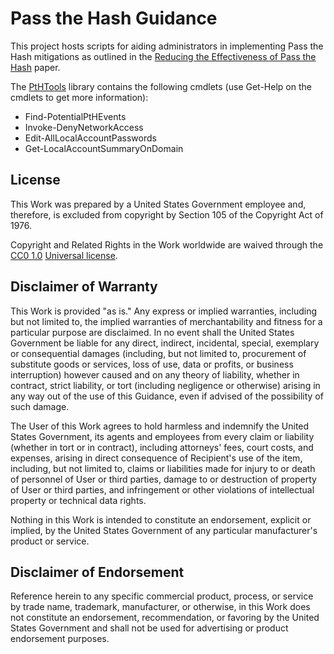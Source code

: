 # Pass the Hash Guidance


This project hosts scripts for aiding administrators in implementing Pass the Hash mitigations as outlined in the [Reducing the Effectiveness of Pass the Hash](https://www.iad.gov/iad/library/ia-guidance/security-configuration/applications/reducing-the-effectiveness-of-pass-the-hash.cfm) paper.


The [PtHTools](./PtHTools) library contains the following cmdlets (use Get-Help on the cmdlets to get more information):  
* Find-PotentialPtHEvents  
* Invoke-DenyNetworkAccess  
* Edit-AllLocalAccountPasswords  
* Get-LocalAccountSummaryOnDomain  

## License
This Work was prepared by a United States Government employee and, therefore, is excluded from copyright by Section 105 of the Copyright Act of 1976.

Copyright and Related Rights in the Work worldwide are waived through the [CC0 1.0](https://creativecommons.org/publicdomain/zero/1.0/) [Universal license](https://creativecommons.org/publicdomain/zero/1.0/legalcode).

## Disclaimer of Warranty
This Work is provided "as is." Any express or implied warranties, including but not limited to, the implied warranties of merchantability and fitness for a particular purpose are disclaimed. In no event shall the United States Government be liable for any direct, indirect, incidental, special, exemplary or consequential damages (including, but not limited to, procurement of substitute goods or services, loss of use, data or profits, or business interruption) however caused and on any theory of liability, whether in contract, strict liability, or tort (including negligence or otherwise) arising in any way out of the use of this Guidance, even if advised of the possibility of such damage.

The User of this Work agrees to hold harmless and indemnify the United States Government, its agents and employees from every claim or liability (whether in tort or in contract), including attorneys' fees, court costs, and expenses, arising in direct consequence of Recipient's use of the item, including, but not limited to, claims or liabilities made for injury to or death of personnel of User or third parties, damage to or destruction of property of User or third parties, and infringement or other violations of intellectual property or technical data rights.

Nothing in this Work is intended to constitute an endorsement, explicit or implied, by the United States Government of any particular manufacturer's product or service.

## Disclaimer of Endorsement
Reference herein to any specific commercial product, process, or service by trade name, trademark, manufacturer, or otherwise, in this Work does not constitute an endorsement, recommendation, or favoring by the United States Government and shall not be used for advertising or product endorsement purposes.